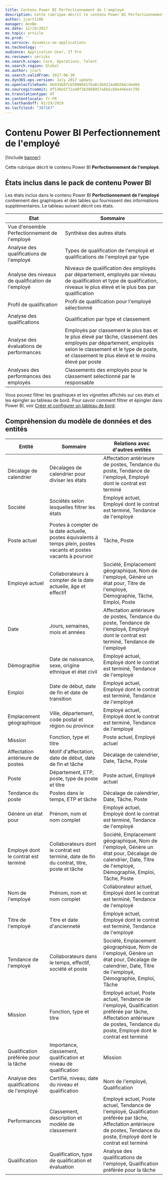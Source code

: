 ```yaml
---
title: Contenu Power BI Perfectionnement de l'employé
description: Cette rubrique décrit le contenu Power BI Perfectionnement de l'employé.
author: jcart1106
manager: AnnBe
ms.date: 12/19/2017
ms.topic: article
ms.prod: ''
ms.service: dynamics-ax-applications
ms.technology: ''
audience: Application User, IT Pro
ms.reviewer: sericks
ms.search.scope: Core, Operations, Talent
ms.search.region: Global
ms.author: jcart
ms.search.validFrom: 2017-06-30
ms.dyn365.ops.version: July 2017 update
ms.openlocfilehash: 6b934b87cb5098641fba8c5b9214a0b2b6cde40d
ms.sourcegitcommit: 0f530e5f72a40f383868957a6b5cb0e446e4c795
ms.translationtype: HT
ms.contentlocale: fr-FR
ms.lasthandoff: 01/29/2019
ms.locfileid: "347167"
---
```

# <a name="employee-development-power-bi-content"></a>Contenu Power BI Perfectionnement de l'employé

[!include [banner](../includes/banner.md)]

Cette rubrique décrit le contenu Power BI **Perfectionnement de l'employé**.

## <a name="reports-that-are-included-in-the-power-bi-content"></a>États inclus dans le pack de contenu Power BI
Les états inclus dans le contenu Power BI **Perfectionnement de l'employé** contiennent des graphiques et des tables qui fournissent des informations supplémentaires. Le tableau suivant décrit ces états.

| Etat                        | Sommaire |
|-------------------------------|----------|
| Vue d'ensemble Perfectionnement de l'employé | Synthèse des autres états |
| Analyse des qualifications de l'employé       | Types de qualification de l'employé et qualifications de l'employé par type |
| Analyse des niveaux de qualification de l'employé | Niveaux de qualification des employés par département, employés par niveau de qualification et type de qualification, niveaux le plus élevé et le plus bas par qualification |
| Profil de qualification                 | Profil de qualification pour l'employé sélectionné |
| Analyse des qualifications                | Qualification par type et classement |
| Analyse des évaluations de performances   | Employés par classement le plus bas et le plus élevé par tâche, classement des employés par département, employés selon le classement et le type de poste, et classement le plus élevé et le moins élevé par poste |
| Analyses des performances des employés | Classements des employés pour le classement sélectionné par le responsable |

Vous pouvez filtrer les graphiques et les vignettes affichés sur ces états et les épingler au tableau de bord. Pour savoir comment filtrer et épingler dans Power BI, voir [Créer et configurer un tableau de bord](https://powerbi.microsoft.com/en-us/guided-learning/powerbi-learning-4-2-create-configure-dashboards).

## <a name="understanding-the-data-model-and-entities"></a>Compréhension du modèle de données et des entités

| Entité                   | Sommaire                                                                                                   | Relations avec d'autres entités |
|--------------------------|------------------------------------------------------------------------------------------------------------|-----------------------------------|
| Décalage de calendrier          | Décalages de calendrier pour diviser les états                                                                          | Affectation antérieure de postes, Tendance du poste, Tendance de l'employé, Employé dont le contrat est terminé |
| Société                  | Sociétés selon lesquelles filtrer les états                                                                             | Employé actuel, Employé dont le contrat est terminé, Tendance de l'employé |
| Poste actuel         | Postes à compter de la date actuelle, postes équivalents à temps plein, postes vacants et postes vacants à pourvoir | Tâche, Poste |
| Employé actuel         | Collaborateurs à compter de la date actuelle, âge et effectif                                                         | Société, Emplacement géographique, Nom de l'employé, Génère un état pour, Titre de l'employé, Démographie, Tâche, Emploi, Poste |
| Date                     | Jours, semaines, mois et années                                                                             | Affectation antérieure de postes, Tendance du poste, Tendance de l'employé, Employé dont le contrat est terminé, Tendance de l'employé |
| Démographie             | Date de naissance, sexe, origine ethnique et état civil                                                   | Employé actuel, Employé dont le contrat est terminé, Tendance de l'employé |
| Emploi               | Date de début, date de fin et date de transition                                                                  | Employé actuel, Employé dont le contrat est terminé, Tendance de l'employé |
| Emplacement géographique      | Ville, département, code postal et région ou province                                                           | Employé actuel, Employé dont le contrat est terminé, Tendance de l'employé |
| Mission                      | Fonction, type et titre                                                                                  | Poste actuel, Employé actuel |
| Affectation antérieure de postes | Motif d'affectation, date de début, date de fin et tâche                                                           | Décalage de calendrier, Date, Tâche, Poste |
| Poste                 | Département, ETP, poste, type de poste et titre                                                        | Poste actuel, Employé actuel |
| Tendance du poste           | Postes dans le temps, ETP et tâche                                                                          | Décalage de calendrier, Date, Tâche, Poste |
| Génère un état pour               | Prénom, nom et nom complet                                                                       | Employé actuel, Employé dont le contrat est terminé, Tendance de l'employé |
| Employé dont le contrat est terminé      | Collaborateurs dont le contrat est terminé, date de fin du contrat, titre, poste et tâche                                             | Société, Emplacement géographique, Nom de l'employé, Génère un état pour, Décalage de calendrier, Date, Titre de l'employé, Démographie, Emploi, Tâche, Poste |
| Nom de l'employé            | Prénom, nom et nom complet                                                                       | Collaborateur actuel, Employé dont le contrat est terminé, Tendance de l'employé |
| Titre de l'employé           | Titre et date d'ancienneté                                                                                   | Employé actuel, Employé dont le contrat est terminé, Tendance de l'employé |
| Tendance de l'employé           | Collaborateurs dans le temps, effectif, société et poste                                                        | Société, Emplacement géographique, Nom de l'employé, Génère un état pour, Décalage de calendrier, Date, Titre de l'employé, Démographie, Emploi, Tâche |
| Mission                      | Fonction, type et titre                                                                                  | Employé actuel, Poste actuel, Tendance de l'employé, Qualification préférée par tâche, Affectation antérieure de postes, Tendance du poste, Employé dont le contrat est terminé |
| Qualification préférée pour la tâche      | Importance, classement, qualification et niveau de qualification                                                                 | Mission |
| Analyse des qualifications de l'employé  | Certifié, niveau, date du niveau et qualification                                                                    | Nom de l'employé, Qualification |
| Performances              | Classement, description et modèle de classement                                                                      | Employé actuel, Poste actuel, Tendance de l'employé, Qualification préférée par tâche, Affectation antérieure de postes, Tendance du poste, Employé dont le contrat est terminé |
| Qualification                    | Qualification, type de qualification et évaluation                                                                              | Analyse des qualifications de l'employé, Qualification préférée pour la tâche |

